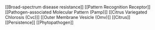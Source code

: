 [[Broad-spectrum disease resistance]]
[[Pattern Recognition Receptor]]
[[Pathogen-associated Molecular Pattern (Pamp)]]
[[Citrus Variegated Chlorosis (Cvc)]]
[[Outer Membrane Vesicle (Omv)]]
[[Citrus]]
[[Persistence]]
[[Phytopathogen]]
